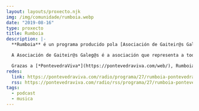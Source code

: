 ```yaml
---
layout: layouts/proxecto.njk
img: /img/comunidade/rumboia.webp
date: "2019-08-16"
type: proxecto
title: Rumboia
description: |-
  **Rumboia** é un programa producido pola [Asociación de Gaiteir@s Galeg@s](http://gaiteirosgalegos.gal/), un espazo para a música tradicional e folk galego. Presentaremos, en Rumboia, novos traballos discográficos e lembraremos a grupos e solistas que contribuíron coas súas músicas a crear ese importantísimo patrimonio que xa forma parte da nosa identidade como pobo.

  A Asociación de Gaiteir@s Galeg@s é a asociación que representa a todas as persoas que tocan, cantan, bailan e senten a nosa música tradicional.

  Grazas a [*PontevedraViva*](https://pontevedraviva.com/web/), Rumboia ten unha nova canle para dar a coñecer, e facerte gozar, coa música feita no país.
redes:
  link: https://pontevedraviva.com/radio/programa/27/rumboia-pontevedraviva-radio/?lang=gl
  rss: https://pontevedraviva.com/radio/rss/programa/27/rumboia-pontevedraviva-radio/
tags:
  - podcast
  - musica
---
```

